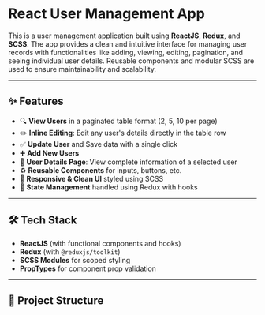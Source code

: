 # React User Management App

This is a user management application built using **ReactJS**, **Redux**, and **SCSS**. The app provides a clean and intuitive interface for managing user records with functionalities like adding, viewing, editing, pagination, and seeing individual user details. Reusable components and modular SCSS are used to ensure maintainability and scalability.

---

## ✨ Features

- 🔍 **View Users** in a paginated table format (2, 5, 10 per page)
- ✏️ **Inline Editing**: Edit any user's details directly in the table row
- ✅ **Update User** and Save data with a single click
- ➕ **Add New Users**
- 👤 **User Details Page**: View complete information of a selected user
- ♻️ **Reusable Components** for inputs, buttons, etc.
- 🎨 **Responsive & Clean UI** styled using SCSS
- 🧠 **State Management** handled using Redux with hooks

---

## 🛠 Tech Stack

- **ReactJS** (with functional components and hooks)
- **Redux** (with `@reduxjs/toolkit`)
- **SCSS Modules** for scoped styling
- **PropTypes** for component prop validation

---

## 🧩 Project Structure
